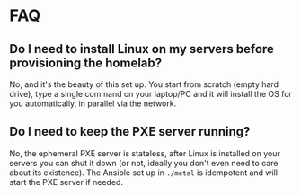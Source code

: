 # FAQ

## Do I need to install Linux on my servers before provisioning the homelab?

No, and it's the beauty of this set up. You start from scratch (empty hard drive), type a single command on your laptop/PC and it will install the OS for you automatically, in parallel via the network.

## Do I need to keep the PXE server running?

No, the ephemeral PXE server is stateless, after Linux is installed on your servers you can shut it down (or not, ideally you don't even need to care about its existence).
The Ansible set up in `./metal` is idempotent and will start the PXE server if needed.
